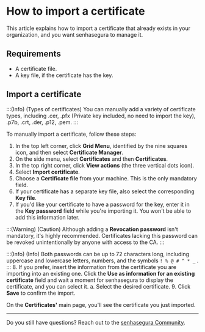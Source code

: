 # How to import a certificate

This article explains how to import a certificate that already exists in your organization, and you want senhasegura to manage it.

## Requirements

* A certificate file.
* A key file, if the certificate has the key.

## Import a certificate

<!-- Fix callout -->
:::(Info) (Types of certificates)
You can manually add a variety of certificate types, including .cer, .pfx (Private key included, no need to import the key), .p7b, .crt, .der, .p12, .pem.
:::

To manually import a certificate, follow these steps:

1. In the top left corner, click **Grid Menu**, identified by the nine squares icon, and then select **Certificate Manager**.
2. On the side menu, select **Certificates** and then **Certificates**.
3. In the top right corner, click **View actions** (the three vertical dots icon).
4. Select **Import certificate**.
5. Choose a **Certificate file** from your machine. This is the only mandatory field.
6. If your certificate has a separate key file, also select the corresponding **Key file**.
7. If you'd like your certificate to have a password for the key, enter it in the **Key password** field while you're importing it. You won't be able to add this information later.
<!-- Fix callout -->
:::(Warning) (Caution)
Although adding a **Revocation password** isn't mandatory, it's highly recommended. Certificates lacking this password can be revoked unintentionally by anyone with access to the CA.
:::

<!-- Fix callout -->
:::(Info) (Info)
Both passwords can be up to 72 characters long, including uppercase and lowercase letters, numbers, and the symbols ```! % @ # ^ * _``` .
:::
8. If you prefer, insert the information from the certificate you are importing into an existing one. Click the **Use as information for an existing certificate** field and wait a moment for senhasegura to display the certificate, and you can select it.
    a. Select the desired certificate.
9. Click **Save** to confirm the import.

On the **Certificates'** main page, you'll see the certificate you just imported.

---

Do you still have questions? Reach out to the [senhasegura Community](https://community.senhasegura.io/).
